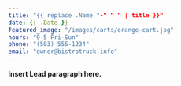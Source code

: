 ```yaml
---
title: "{{ replace .Name "-" " " | title }}"
date: {{ .Date }}
featured_image: "/images/carts/orange-cart.jpg"
hours: "9-5 Fri-Sun"
phone: "(503) 555-1234"
email: "owner@bistrotruck.info"
---
```


**Insert Lead paragraph here.**